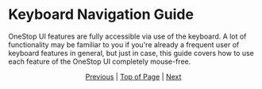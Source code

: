 # Keyboard Navigation Guide
OneStop UI features are fully accessible via use of the keyboard. A lot of functionality may be familiar to you if you're already a frequent user of keyboard features in general, but just in case, this guide covers how to use each feature of the OneStop UI completely mouse-free.



<div align="center"><a href="/public-user/ui/quickstart">Previous</a> | <a href="#keyboard-navigation-guide">Top of Page</a> | <a href="/public-user/ui/">Next</a></div>